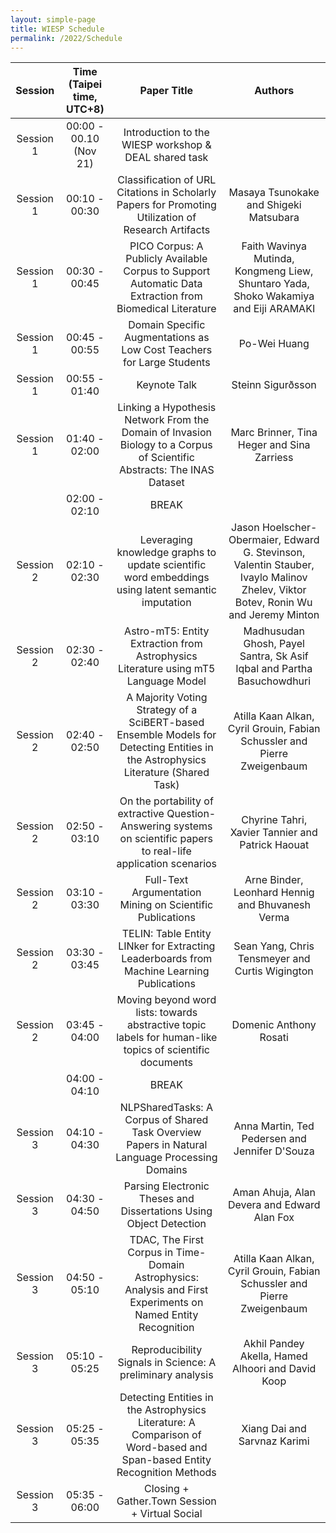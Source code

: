 ```yaml
---
layout: simple-page
title: WIESP Schedule
permalink: /2022/Schedule
---
```


| **Session** | **Time (Taipei time, UTC+8)** |                                                          **Paper Title**                                                          |                                                            **Authors**                                                            |
|:-----------:|:-----------------------------:|:---------------------------------------------------------------------------------------------------------------------------------:|:---------------------------------------------------------------------------------------------------------------------------------:|
| Session 1   | 00:00 - 00.10 (Nov 21)        | Introduction to the WIESP workshop & DEAL shared task                                                                             |                                                                                                                                   |
| Session 1   | 00:10 - 00:30                 | Classification of URL Citations in Scholarly Papers for Promoting Utilization of Research Artifacts                               | Masaya Tsunokake and Shigeki Matsubara                                                                                            |
| Session 1   | 00:30 - 00:45                 | PICO Corpus: A Publicly Available Corpus to Support Automatic Data Extraction from Biomedical Literature                          | Faith Wavinya Mutinda, Kongmeng Liew, Shuntaro Yada, Shoko Wakamiya and Eiji ARAMAKI                                              |
| Session 1   | 00:45 - 00:55                 | Domain Specific Augmentations as Low Cost Teachers for Large Students                                                             | Po-Wei Huang                                                                                                                      |
| Session 1   | 00:55 - 01:40                 | Keynote Talk                                                                                                                      | Steinn Sigurðsson                                                                                                                 |
| Session 1   | 01:40 - 02:00                 | Linking a Hypothesis Network From the Domain of Invasion Biology to a Corpus of Scientific Abstracts: The INAS Dataset            | Marc Brinner, Tina Heger and Sina Zarriess                                                                                        |
|             | 02:00 - 02:10                 | BREAK                                                                                                                             |                                                                                                                                   |
| Session 2   | 02:10 - 02:30                 | Leveraging knowledge graphs to update scientific word embeddings using latent semantic imputation                                 | Jason Hoelscher-Obermaier, Edward G. Stevinson, Valentin Stauber, Ivaylo Malinov Zhelev, Viktor Botev, Ronin Wu and Jeremy Minton |
| Session 2   | 02:30 - 02:40                 | Astro-mT5: Entity Extraction from Astrophysics Literature using mT5 Language Model                                                | Madhusudan Ghosh, Payel Santra, Sk Asif Iqbal and Partha Basuchowdhuri                                                            |
| Session 2   | 02:40 - 02:50                 | A Majority Voting Strategy of a SciBERT-based Ensemble Models for Detecting Entities in the Astrophysics Literature (Shared Task) | Atilla Kaan Alkan, Cyril Grouin, Fabian Schussler and Pierre Zweigenbaum                                                          |
| Session 2   | 02:50 - 03:10                 | On the portability of extractive Question-Answering systems on scientific papers to real-life application scenarios               | Chyrine Tahri, Xavier Tannier and Patrick Haouat                                                                                  |
| Session 2   | 03:10 - 03:30                 | Full-Text Argumentation Mining on Scientific Publications                                                                         | Arne Binder, Leonhard Hennig and Bhuvanesh Verma                                                                                  |
| Session 2   | 03:30 - 03:45                 | TELIN: Table Entity LINker for Extracting Leaderboards from Machine Learning Publications                                         | Sean Yang, Chris Tensmeyer and Curtis Wigington                                                                                   |
| Session 2   | 03:45 - 04:00                 | Moving beyond word lists: towards abstractive topic labels for human-like topics of scientific documents                          | Domenic Anthony Rosati                                                                                                            |
|             | 04:00 - 04:10                 | BREAK                                                                                                                             |                                                                                                                                   |
| Session 3   | 04:10 - 04:30                 | NLPSharedTasks: A Corpus of Shared Task Overview Papers in Natural Language Processing Domains                                    | Anna Martin, Ted Pedersen and Jennifer D'Souza                                                                                    |
| Session 3   | 04:30 - 04:50                 | Parsing Electronic Theses and Dissertations Using Object Detection                                                                | Aman Ahuja, Alan Devera and Edward Alan Fox                                                                                       |
| Session 3   | 04:50 - 05:10                 | TDAC, The First Corpus in Time-Domain Astrophysics: Analysis and First Experiments on Named Entity Recognition                    | Atilla Kaan Alkan, Cyril Grouin, Fabian Schussler and Pierre Zweigenbaum                                                          |
| Session 3   | 05:10 - 05:25                 | Reproducibility Signals in Science: A preliminary analysis                                                                        | Akhil Pandey Akella, Hamed Alhoori and David Koop                                                                                 |
| Session 3   | 05:25 - 05:35                 | Detecting Entities in the Astrophysics Literature: A Comparison of Word-based and Span-based Entity Recognition Methods           | Xiang Dai and Sarvnaz Karimi                                                                                                      |
| Session 3   | 05:35 - 06:00                 | Closing + Gather.Town Session + Virtual Social                                                                                    |                                                                                                                                   |
